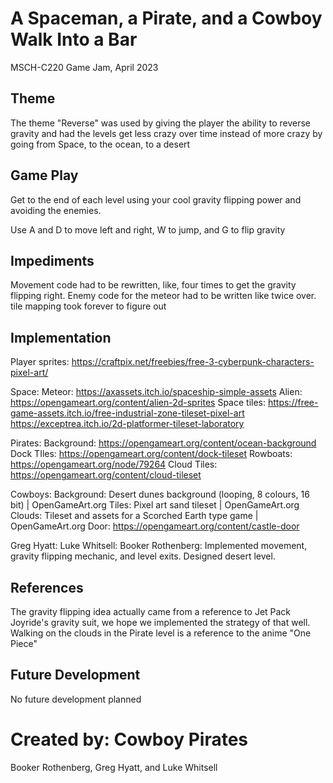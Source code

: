 # A Spaceman, a Pirate, and a Cowboy Walk Into a Bar
MSCH-C220 Game Jam, April 2023

## Theme
The theme "Reverse" was used by giving the player the ability to reverse gravity and had the levels get less crazy over time instead of more crazy by going from Space, to the ocean, to a desert

## Game Play
Get to the end of each level using your cool gravity flipping power and avoiding the enemies.

Use A and D to move left and right, W to jump, and G to flip gravity

## Impediments
Movement code had to be rewritten, like, four times to get the gravity flipping right.
Enemy code for the meteor had to be written like twice over.
tile mapping took forever to figure out

## Implementation
Player sprites: https://craftpix.net/freebies/free-3-cyberpunk-characters-pixel-art/

Space:
Meteor: https://axassets.itch.io/spaceship-simple-assets 
Alien: https://opengameart.org/content/alien-2d-sprites 
Space tiles: https://free-game-assets.itch.io/free-industrial-zone-tileset-pixel-art https://exceptrea.itch.io/2d-platformer-tileset-laboratory 

Pirates:
Background: https://opengameart.org/content/ocean-background
Dock TIles: https://opengameart.org/content/dock-tileset
Rowboats: https://opengameart.org/node/79264
Cloud Tiles: https://opengameart.org/content/cloud-tileset

Cowboys:
Background: Desert dunes background (looping, 8 colours, 16 bit) | OpenGameArt.org
Tiles: Pixel art sand tileset | OpenGameArt.org
Clouds: Tileset and assets for a Scorched Earth type game | OpenGameArt.org
Door: https://opengameart.org/content/castle-door

Greg Hyatt:
Luke Whitsell:
Booker Rothenberg: Implemented movement, gravity flipping mechanic, and level exits. Designed desert level.


## References
The gravity flipping idea actually came from a reference to Jet Pack Joyride's gravity suit, we hope we implemented the strategy of that well.
Walking on the clouds in the Pirate level is a reference to the anime "One Piece"

## Future Development
No future development planned

# Created by: Cowboy Pirates
Booker Rothenberg, Greg Hyatt, and Luke Whitsell
